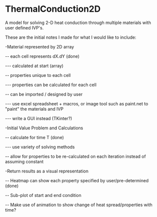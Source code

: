 # ThermalConduction2D
A model for solving 2-D heat conduction through multiple materials with user defined IVP's.

These are the initial notes I made for what I would like to include:

-Material represented by 2D array

--	each cell represents dX.dY (done)

---		calculated at start (array)

--	properties unique to each cell

---		properties can be calculated for each cell

--	can be imported / designed by user

---		use excel spreadsheet + macros, or image tool such as paint.net to "paint" the materials and IVP

---   write a GUI instead (TKinter?)


-Initial Value Problem and Calculations

-- 	calculate for time T (done)

--- 	use variety of solving methods

--  allow for properties to be re-calculated on each iteration instead of assuming constant


-Return results as a visual representation

-- 	Heatmap can show each property specified by user/pre-determined (done)

--  Sub-plot of start and end condition 

--  Make use of animation to show change of heat spread/properties with time?


